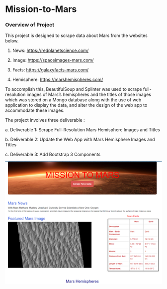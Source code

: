 # **Mission-to-Mars**

### **Overview of Project**

This project is designed to scrape data about Mars from the websites below.

1. News: https://redplanetscience.com/

2. Image: https://spaceimages-mars.com/

3. Facts: https://galaxyfacts-mars.com/

4. Hemisphere: https://marshemispheres.com/

To accomplish this, BeautifulSoup and Splinter was used to scrape full-resolution images of Mars’s hemispheres and the titles of those images which was stored on a Mongo database along with the use of web application to display the data, and alter the design of the web app to accommodate these images.

The project involves three deliverable : 

a. Deliverable 1: Scrape Full-Resolution Mars Hemisphere Images and Titles

b. Deliverable 2: Update the Web App with Mars Hemisphere Images and Titles

c. Deliverable 3: Add Bootstrap 3 Components


![mars.png](https://github.com/Shikharbhd/Mission-to-Mars/blob/main/Mars.png)
